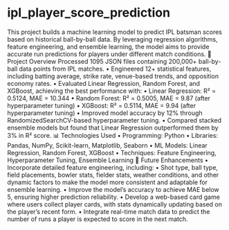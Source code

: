 # ipl_player_score_prediction
This project builds a machine learning model to predict IPL batsman scores based on historical ball-by-ball data. By leveraging regression algorithms, feature engineering, and ensemble learning, the model aims to provide accurate run predictions for players under different match conditions.
📌 Project Overview
Processed 1095 JSON files containing 200,000+ ball-by-ball data points from IPL matches.
	•	Engineered 12+ statistical features, including batting average, strike rate, venue-based trends, and opposition economy rates.
	•	Evaluated Linear Regression, Random Forest, and XGBoost, achieving the best performance with:
	•	Linear Regression: R² = 0.5124, MAE = 10.344
	•	Random Forest: R² = 0.5005, MAE = 9.87 (after hyperparameter tuning)
	•	XGBoost: R² = 0.5114, MAE = 9.94 (after hyperparameter tuning)
	•	Improved model accuracy by 12% through RandomizedSearchCV-based hyperparameter tuning.
	•	Compared stacked ensemble models but found that Linear Regression outperformed them by 3% in R² score.
 📊 Technologies Used
	•	Programming: Python
	•	Libraries: Pandas, NumPy, Scikit-learn, Matplotlib, Seaborn
	•	ML Models: Linear Regression, Random Forest, XGBoost
	•	Techniques: Feature Engineering, Hyperparameter Tuning, Ensemble Learning
 🚀 Future Enhancements
	•	Incorporate detailed feature engineering, including:
	•	Shot type, ball type, field placements, bowler stats, fielder stats, weather conditions, and other dynamic factors to make the model more consistent and adaptable for ensemble learning.
	•	Improve the model’s accuracy to achieve MAE below 5, ensuring higher prediction reliability.
	•	Develop a web-based card game where users collect player cards, with stats dynamically updating based on the player’s recent form.
	•	Integrate real-time match data to predict the number of runs a player is expected to score in the next match.
